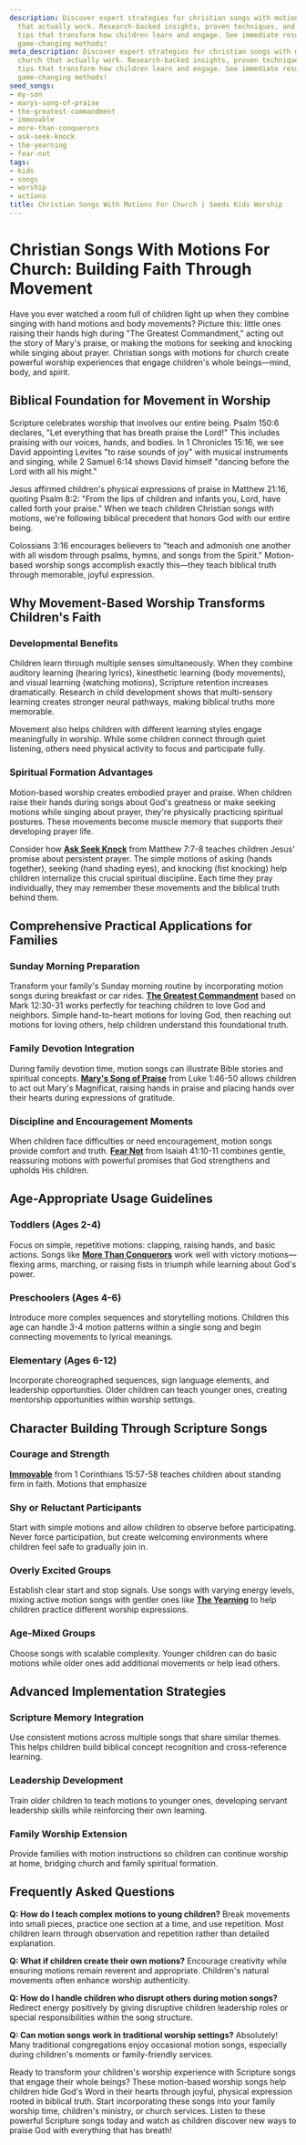 ```yaml
---
description: Discover expert strategies for christian songs with motions for church
  that actually work. Research-backed insights, proven techniques, and professional
  tips that transform how children learn and engage. See immediate results with these
  game-changing methods!
meta_description: Discover expert strategies for christian songs with motions for
  church that actually work. Research-backed insights, proven techniques, and professional
  tips that transform how children learn and engage. See immediate results with these
  game-changing methods!
seed_songs:
- my-son
- marys-song-of-praise
- the-greatest-commandment
- immovable
- more-than-conquerors
- ask-seek-knock
- the-yearning
- fear-not
tags:
- kids
- songs
- worship
- actions
title: Christian Songs With Motions For Church | Seeds Kids Worship
---
```

# Christian Songs With Motions For Church: Building Faith Through Movement

Have you ever watched a room full of children light up when they combine singing with hand motions and body movements? Picture this: little ones raising their hands high during "The Greatest Commandment," acting out the story of Mary's praise, or making the motions for seeking and knocking while singing about prayer. Christian songs with motions for church create powerful worship experiences that engage children's whole beings—mind, body, and spirit.

## Biblical Foundation for Movement in Worship

Scripture celebrates worship that involves our entire being. Psalm 150:6 declares, "Let everything that has breath praise the Lord!" This includes praising with our voices, hands, and bodies. In 1 Chronicles 15:16, we see David appointing Levites "to raise sounds of joy" with musical instruments and singing, while 2 Samuel 6:14 shows David himself "dancing before the Lord with all his might."

Jesus affirmed children's physical expressions of praise in Matthew 21:16, quoting Psalm 8:2: "From the lips of children and infants you, Lord, have called forth your praise." When we teach children Christian songs with motions, we're following biblical precedent that honors God with our entire being.

Colossians 3:16 encourages believers to "teach and admonish one another with all wisdom through psalms, hymns, and songs from the Spirit." Motion-based worship songs accomplish exactly this—they teach biblical truth through memorable, joyful expression.

## Why Movement-Based Worship Transforms Children's Faith

### Developmental Benefits

Children learn through multiple senses simultaneously. When they combine auditory learning (hearing lyrics), kinesthetic learning (body movements), and visual learning (watching motions), Scripture retention increases dramatically. Research in child development shows that multi-sensory learning creates stronger neural pathways, making biblical truths more memorable.

Movement also helps children with different learning styles engage meaningfully in worship. While some children connect through quiet listening, others need physical activity to focus and participate fully.

### Spiritual Formation Advantages

Motion-based worship creates embodied prayer and praise. When children raise their hands during songs about God's greatness or make seeking motions while singing about prayer, they're physically practicing spiritual postures. These movements become muscle memory that supports their developing prayer life.

Consider how **[Ask Seek Knock](https://seedskidsworship.com/product/ask-seek-knock-matthew-77-8-2/)** from Matthew 7:7-8 teaches children Jesus' promise about persistent prayer. The simple motions of asking (hands together), seeking (hand shading eyes), and knocking (fist knocking) help children internalize this crucial spiritual discipline. Each time they pray individually, they may remember these movements and the biblical truth behind them.

## Comprehensive Practical Applications for Families

### Sunday Morning Preparation

Transform your family's Sunday morning routine by incorporating motion songs during breakfast or car rides. **[The Greatest Commandment](https://seedskidsworship.com/product/greatest-commandment-mark-1230-31-2/)** based on Mark 12:30-31 works perfectly for teaching children to love God and neighbors. Simple hand-to-heart motions for loving God, then reaching out motions for loving others, help children understand this foundational truth.

### Family Devotion Integration

During family devotion time, motion songs can illustrate Bible stories and spiritual concepts. **[Mary's Song of Praise](https://seedskidsworship.com/product/marys-song-of-praise-luke-146-50/)** from Luke 1:46-50 allows children to act out Mary's Magnificat, raising hands in praise and placing hands over their hearts during expressions of gratitude.

### Discipline and Encouragement Moments

When children face difficulties or need encouragement, motion songs provide comfort and truth. **[Fear Not](https://seedskidsworship.com/product/fear-not-isaiah-4110-2/)** from Isaiah 41:10-11 combines gentle, reassuring motions with powerful promises that God strengthens and upholds His children.

## Age-Appropriate Usage Guidelines

### Toddlers (Ages 2-4)
Focus on simple, repetitive motions: clapping, raising hands, and basic actions. Songs like **[More Than Conquerors](https://seedskidsworship.com/product/more-than-conquerors-romans-837/)** work well with victory motions—flexing arms, marching, or raising fists in triumph while learning about God's power.

### Preschoolers (Ages 4-6)
Introduce more complex sequences and storytelling motions. Children this age can handle 3-4 motion patterns within a single song and begin connecting movements to lyrical meanings.

### Elementary (Ages 6-12)
Incorporate choreographed sequences, sign language elements, and leadership opportunities. Older children can teach younger ones, creating mentorship opportunities within worship settings.

## Character Building Through Scripture Songs

### Courage and Strength
**[Immovable](https://seedskidsworship.com/product/immovable-1-corinthians-1557-58/)** from 1 Corinthians 15:57-58 teaches children about standing firm in faith. Motions that emphasize

### Shy or Reluctant Participants
Start with simple motions and allow children to observe before participating. Never force participation, but create welcoming environments where children feel safe to gradually join in.

### Overly Excited Groups
Establish clear start and stop signals. Use songs with varying energy levels, mixing active motion songs with gentler ones like **[The Yearning](https://seedskidsworship.com/product/the-yearning-isaiah-267-9/)** to help children practice different worship expressions.

### Age-Mixed Groups
Choose songs with scalable complexity. Younger children can do basic motions while older ones add additional movements or help lead others.

## Advanced Implementation Strategies

### Scripture Memory Integration
Use consistent motions across multiple songs that share similar themes. This helps children build biblical concept recognition and cross-reference learning.

### Leadership Development
Train older children to teach motions to younger ones, developing servant leadership skills while reinforcing their own learning.

### Family Worship Extension
Provide families with motion instructions so children can continue worship at home, bridging church and family spiritual formation.

## Frequently Asked Questions

**Q: How do I teach complex motions to young children?**
Break movements into small pieces, practice one section at a time, and use repetition. Most children learn through observation and repetition rather than detailed explanation.

**Q: What if children create their own motions?**
Encourage creativity while ensuring motions remain reverent and appropriate. Children's natural movements often enhance worship authenticity.

**Q: How do I handle children who disrupt others during motion songs?**
Redirect energy positively by giving disruptive children leadership roles or special responsibilities within the song structure.

**Q: Can motion songs work in traditional worship settings?**
Absolutely! Many traditional congregations enjoy occasional motion songs, especially during children's moments or family-friendly services.

Ready to transform your children's worship experience with Scripture songs that engage their whole beings? These motion-based worship songs help children hide God's Word in their hearts through joyful, physical expression rooted in biblical truth. Start incorporating these songs into your family worship time, children's ministry, or church services. Listen to these powerful Scripture songs today and watch as children discover new ways to praise God with everything that has breath!

<script type="application/ld+json">
{
  "@context": "https://schema.org",
  "@type": "Article",
  "headline": "Christian Songs With Motions For Church",
  "author": {
    "@type": "Organization",
    "name": "Seeds Kids Worship"
  },
  "publisher": {
    "@type": "Organization",
    "name": "Seeds Kids Worship",
    "logo": {
      "@type": "ImageObject",
      "url": "https://seedskidsworship.com/logo.png"
    }
  },
  "datePublished": "2025-09-04T11:20:45.481656",
  "dateModified": "2025-09-04T11:20:45.481671",
  "description": "Discover expert strategies for christian songs with motions for church that actually work. Research-backed insights, proven techniques, and professional tips th",
  "mainEntityOfPage": {
    "@type": "WebPage",
    "@id": "https://seedskidsworship.com/activities/christian-songs-with-motions-for-church/"
  }
}
</script>

<script type="application/ld+json">
{
  "@context": "https://schema.org",
  "@type": "Product",
  "name": "My Son",
  "description": "Scripture song based on Romans 8:37 reminding believers that through Christ\u2019s love we are more than conquerors over any trial.",
  "url": "https://seedskidsworship.com/product/my-son-proverbs-311-12-2/",
  "brand": {
    "@type": "Brand",
    "name": "Seeds Kids Worship"
  },
  "category": "Children's Christian Music",
  "album": "I Am With You"
}
</script>

<script type="application/ld+json">
{
  "@context": "https://schema.org",
  "@type": "Product",
  "name": "Mary\u2019s Song Of Praise",
  "description": "Christmas song featuring Mary's Magnificat of praise from Luke 1:46-50",
  "url": "https://seedskidsworship.com/product/marys-song-of-praise-luke-146-50/",
  "brand": {
    "@type": "Brand",
    "name": "Seeds Kids Worship"
  },
  "category": "Children's Christian Music",
  "album": "Seeds of Christmas EP"
}
</script>

<script type="application/ld+json">
{
  "@context": "https://schema.org",
  "@type": "Product",
  "name": "The Greatest Commandment",
  "description": "A song about loving God and loving your neighbor",
  "url": "https://seedskidsworship.com/product/greatest-
